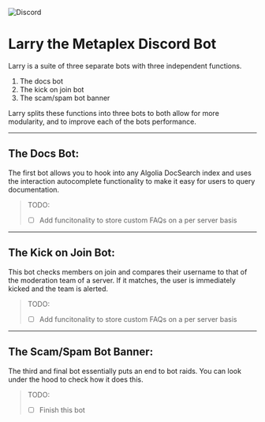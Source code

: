 ![Discord](https://img.shields.io/discord/848060988636921856?color=5865F2&logo=discord&logoColor=white) 
# Larry the Metaplex Discord Bot 

Larry is a suite of three separate bots with three independent functions.
1. The docs bot
2. The kick on join bot
3. The scam/spam bot banner

Larry splits these functions into three bots to both allow for more modularity, and to improve each of the bots performance. 

---
## The Docs Bot: 
The first bot allows you to hook into any Algolia DocSearch index and uses the interaction autocomplete functionality to make it easy for users to query documentation. 
>TODO:
> - [ ] Add funcitonality to store custom FAQs on a per server basis   

---
## The Kick on Join Bot:
This bot checks members on join and compares their username to that of the moderation team of a server. If it matches, the user is immediately kicked and the team is alerted. 
>TODO:
> - [ ] Add funcitonality to store custom FAQs on a per server basis 

---
## The Scam/Spam Bot Banner:
The third and final bot essentially puts an end to bot raids. You can look under the hood to check how it does this. 
>TODO:
> - [ ] Finish this bot

